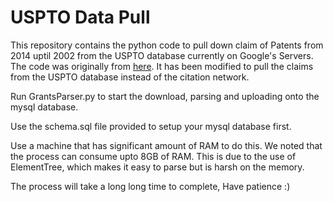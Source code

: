 USPTO Data Pull
================
This repository contains the python code to pull down claim of Patents from 2014 uptil 2002 from the USPTO database currently on Google's Servers. The code was originally from [here](http://abel.lis.illinois.edu/UPDC/Tutorial.html). It has been modified to pull the claims from the USPTO database instead of the citation network. 

Run GrantsParser.py to start the download, parsing and uploading onto the mysql database. 

Use the schema.sql file provided to setup your mysql database first. 

Use a machine that has significant amount of RAM to do this. We noted that the process can consume upto 8GB of RAM. This is due to the use of ElementTree, which makes it easy to parse but is harsh on the memory. 

The process will take a long long time to complete, Have patience :)

